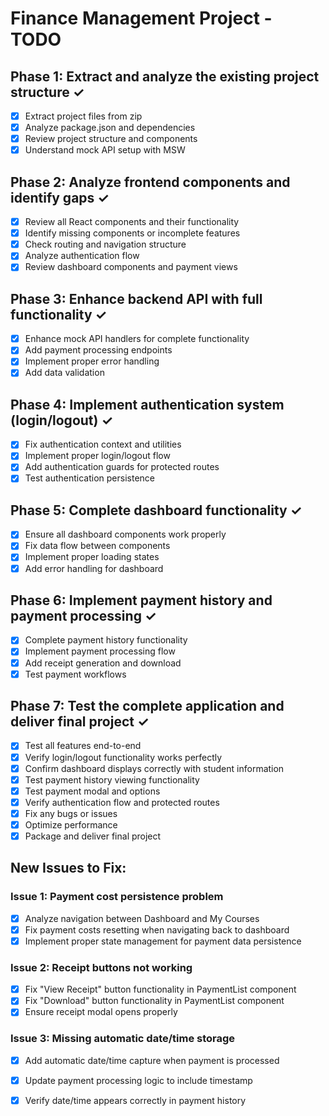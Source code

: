 # Finance Management Project - TODO

## Phase 1: Extract and analyze the existing project structure ✓
- [x] Extract project files from zip
- [x] Analyze package.json and dependencies
- [x] Review project structure and components
- [x] Understand mock API setup with MSW

## Phase 2: Analyze frontend components and identify gaps ✓
- [x] Review all React components and their functionality
- [x] Identify missing components or incomplete features
- [x] Check routing and navigation structure
- [x] Analyze authentication flow
- [x] Review dashboard components and payment views

## Phase 3: Enhance backend API with full functionality ✓
- [x] Enhance mock API handlers for complete functionality
- [x] Add payment processing endpoints
- [x] Implement proper error handling
- [x] Add data validation

## Phase 4: Implement authentication system (login/logout) ✓
- [x] Fix authentication context and utilities
- [x] Implement proper login/logout flow
- [x] Add authentication guards for protected routes
- [x] Test authentication persistence

## Phase 5: Complete dashboard functionality ✓
- [x] Ensure all dashboard components work properly
- [x] Fix data flow between components
- [x] Implement proper loading states
- [x] Add error handling for dashboard

## Phase 6: Implement payment history and payment processing ✓
- [x] Complete payment history functionality
- [x] Implement payment processing flow
- [x] Add receipt generation and download
- [x] Test payment workflows

## Phase 7: Test the complete application and deliver final project ✓
- [x] Test all features end-to-end
- [x] Verify login/logout functionality works perfectly
- [x] Confirm dashboard displays correctly with student information
- [x] Test payment history viewing functionality
- [x] Test payment modal and options
- [x] Verify authentication flow and protected routes
- [x] Fix any bugs or issues
- [x] Optimize performance
- [x] Package and deliver final project

## New Issues to Fix:

### Issue 1: Payment cost persistence problem
- [x] Analyze navigation between Dashboard and My Courses
- [x] Fix payment costs resetting when navigating back to dashboard
- [x] Implement proper state management for payment data persistence

### Issue 2: Receipt buttons not working
- [x] Fix "View Receipt" button functionality in PaymentList component
- [x] Fix "Download" button functionality in PaymentList component  
- [x] Ensure receipt modal opens properly

### Issue 3: Missing automatic date/time storage
- [x] Add automatic date/time capture when payment is processed
- [x] Update payment processing logic to include timestamp
- [x] Verify date/time appears correctly in payment history


